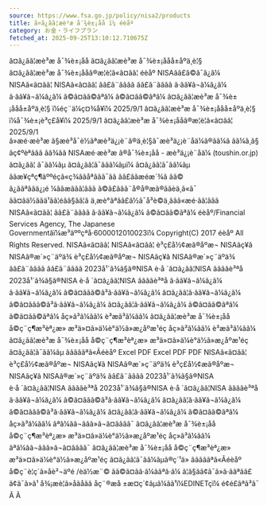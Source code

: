 ```yaml
---
source: https://www.fsa.go.jp/policy/nisa2/products
title: ã¤ã¿ãã¦æè³æ å¯¾è±¡åå ï¼ éèåº
category: お金・ライフプラン
fetched_at: 2025-09-25T13:10:12.710675Z
---
```

ã¤ã¿ãã¦æè³æ å¯¾è±¡åå
ã¤ã¿ãã¦æè³æ å¯¾è±¡ååå±åºä¸è¦§
ã¤ã¿ãã¦æè³æ å¯¾è±¡ååã®æ¦è¦ã«ã¤ãã¦
éèåº NISAã­ã£ã©ã¯ã¿ã¼
NISAã«ã¤ãã¦
NISAã«ã¤ãã¦
ãã£ã¨ãããã
ãã£ã¨ãããã
ã·ãã¥ã¬ã¼ã¿ã¼
ã·ãã¥ã¬ã¼ã¿ã¼
ã©ã¤ãã©ãªã¼
ã©ã¤ãã©ãªã¼
ã¤ã¿ãã¦æè³æ å¯¾è±¡ååå±åºä¸è¦§ ï¼éç¨ä¼ç¤¾å¥ï¼
2025/9/1
ã¤ã¿ãã¦æè³æ å¯¾è±¡ååå±åºä¸è¦§ ï¼å¯¾è±¡è³ç£å¥ï¼
2025/9/1
ã¤ã¿ãã¦æè³æ å¯¾è±¡ååã®æ¦è¦ã«ã¤ãã¦
2025/9/1
â»æé·æè³æ ã§æè³å¯è½ãªæè³ä¿¡è¨ã®ä¸è¦§ã¯æè³ä¿¡è¨åä¼ã®ãã¼ã ãã¼ã¸ã§ãç¢ºèªããã ãã¾ãã NISAæé·æè³æ ã®å¯¾è±¡åå - æè³ä¿¡è¨åä¼ (toushin.or.jp)
ã¤ã¿ãã¦ ã¯ãã¼ãµ
ã¤ã¿ãã¦ã¯ããã¼ãµï¼
ã¤ã¿ãã¦ã¯ãã¼ãµ
ããæ¥çªç¶äººéçã«ç¾ããåªããã¯ãã ãã£ããæéæ´¾ã ãã© ã¿ããªããä¿¡é ¼ããæããã¦ããã ã©ã£ããã¨å®å®æã®ããèä¸­ã«ã¯ ãã¤ãä½ããä¹ãã¦éãã§ãã¦ã ä¸æè­°ãªãã£ã½ã¯å³è©ä¸ããã«æé·ãã¦ããã
NISAã«ã¤ãã¦
ãã£ã¨ãããã
ã·ãã¥ã¬ã¼ã¿ã¼
ã©ã¤ãã©ãªã¼
éèåº/Financial Services Agency, The Japanese Governmentãï¼æ³äººçªå·6000012010023ï¼
Copyright(C) 2017 éèåº All Rights Reserved.
NISAã«ã¤ãã¦ NISAã«ã¤ãã¦ è³ç£å½¢æã®åºæ¬ NISAãç¥ã NISAã®æ´»ç¨äºä¾
è³ç£å½¢æã®åºæ¬
NISAãç¥ã
NISAã®æ´»ç¨äºä¾
ãã£ã¨ãããã ãã£ã¨ãããã 2023å¹´ã¾ã§ã®NISA è·å ´ã¤ã¿ãã¦NISA ããããè³ªå
2023å¹´ã¾ã§ã®NISA
è·å ´ã¤ã¿ãã¦NISA
ããããè³ªå
ã·ãã¥ã¬ã¼ã¿ã¼ ã·ãã¥ã¬ã¼ã¿ã¼ ã©ã¤ããã©ã³ã·ãã¥ã¬ã¼ã¿ã¼ ã¤ã¿ãã¦ã·ãã¥ã¬ã¼ã¿ã¼
ã©ã¤ããã©ã³ã·ãã¥ã¬ã¼ã¿ã¼
ã¤ã¿ãã¦ã·ãã¥ã¬ã¼ã¿ã¼
ã©ã¤ãã©ãªã¼ ã©ã¤ãã©ãªã¼ åç»ã³ã¼ãã¼ è³æã³ã¼ãã¼ ã¤ã¿ãã¦æè³æ å¯¾è±¡åå å©ç¨ç¶æ³èª¿æ» æ³ä»¤ã»ä¼è­°ä½ã»æ¿åºæ¹éç­
åç»ã³ã¼ãã¼
è³æã³ã¼ãã¼
ã¤ã¿ãã¦æè³æ å¯¾è±¡åå
å©ç¨ç¶æ³èª¿æ»
æ³ä»¤ã»ä¼è­°ä½ã»æ¿åºæ¹éç­
ã¤ã¿ãã¦ã¯ãã¼ãµ
ãããããªã«Ãéèåº
Excel
PDF
Excel
PDF
PDF
NISAã«ã¤ãã¦ è³ç£å½¢æã®åºæ¬ NISAãç¥ã NISAã®æ´»ç¨äºä¾
è³ç£å½¢æã®åºæ¬
NISAãç¥ã
NISAã®æ´»ç¨äºä¾
ãã£ã¨ãããã 2023å¹´ã¾ã§ã®NISA è·å ´ã¤ã¿ãã¦NISA ããããè³ªå
2023å¹´ã¾ã§ã®NISA
è·å ´ã¤ã¿ãã¦NISA
ããããè³ªå
ã·ãã¥ã¬ã¼ã¿ã¼ ã©ã¤ããã©ã³ã·ãã¥ã¬ã¼ã¿ã¼ ã¤ã¿ãã¦ã·ãã¥ã¬ã¼ã¿ã¼
ã©ã¤ããã©ã³ã·ãã¥ã¬ã¼ã¿ã¼
ã¤ã¿ãã¦ã·ãã¥ã¬ã¼ã¿ã¼
ã©ã¤ãã©ãªã¼ åç»ã³ã¼ãã¼ ãªã¼ãã¬ããã»ã¬ã¤ãããã¯ ã¤ã¿ãã¦æè³æ å¯¾è±¡åå å©ç¨ç¶æ³èª¿æ» æ³ä»¤ã»ä¼è­°ä½ã»æ¿åºæ¹éç­
åç»ã³ã¼ãã¼
ãªã¼ãã¬ããã»ã¬ã¤ãããã¯
ã¤ã¿ãã¦æè³æ å¯¾è±¡åå
å©ç¨ç¶æ³èª¿æ»
æ³ä»¤ã»ä¼è­°ä½ã»æ¿åºæ¹éç­
ã¤ã¿ãã¦ã¯ãã¼ãµã®ç´¹ä»
ãããããªã«Ãéèåº
å©ç¨è¦ç´ã»åè²¬äºé /èä½æ¨©
ãã©ã¤ãã·ã¼ããªã·ã¼
ã¦ã§ãã¢ã¯ã»ã·ããªãã£
ã¢ã¯ã»ã¹
å¾¡æè¦ã»åãåãã
åç¨®æå ±æ¤ç´¢ãµã¼ãã¹ï¼EDINETç­ï¼
é¢é£ãªã³ã¯
Ã
Ã
